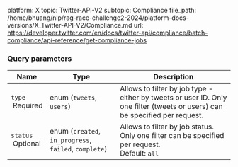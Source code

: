 platform: X
topic: Twitter-API-V2
subtopic: Compliance
file_path: /home/bhuang/nlp/rag-race-challenge2-2024/platform-docs-versions/X_Twitter-API-V2/Compliance.md
url: https://developer.twitter.com/en/docs/twitter-api/compliance/batch-compliance/api-reference/get-compliance-jobs

### Query parameters

| Name | Type | Description |
| --- | --- | --- |
| `type`  <br> Required | enum (`tweets`, `users`) | Allows to filter by job type - either by tweets or user ID. Only one filter (tweets or users) can be specified per request. |
| `status`  <br> Optional | enum (`created`, `in_progress`, `failed`, `complete`) | Allows to filter by job status. Only one filter can be specified per request.  <br>Default: `all` |